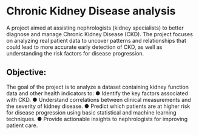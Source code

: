 # Chronic Kidney Disease analysis
A project aimed at assisting nephrologists (kidney specialists) to better diagnose and manage Chronic Kidney Disease (CKD). The project focuses on analyzing real patient data to uncover patterns and relationships that could lead to more accurate early detection of CKD, as well as understanding the risk factors for disease progression.
## Objective:
The goal of the project is to analyze a dataset containing kidney function data and other health indicators to:
● Identify the key factors associated with CKD.
● Understand correlations between clinical measurements and the severity of kidney disease.
● Predict which patients are at higher risk for disease progression using basic statistical and machine learning techniques.
● Provide actionable insights to nephrologists for improving patient care.
